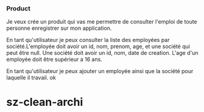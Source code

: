 ### Product

Je veux crée un produit qui vas me permettre de consulter l'emploi de toute personne enregistrer sur mon application.

En tant qu'utilisateur je peux consulter la liste des employées par société.L'employée doit avoir un id, nom, prenom, age, et une société qui peut être null.
Une société doit avoir un id, nom, date de creation.
L'age d'un employée doit être supérieur a 16 ans.

En tant qu'utilisateur je peux ajouter un employée ainsi que la société pour laquelle il travail.
ok

# sz-clean-archi

